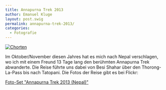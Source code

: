 ```yaml
---
title: Annapurna Trek 2013
author: Emanuel Kluge
layout: post.swig
permalink: annapurna-trek-2013/
categories:
  - Fotografie
---
```


<a href="/wp-content/uploads/2013/12/chorten.jpg" rel="lightbox">
  <noscript data-src="/wp-content/uploads/2013/12/chorten-480x318.jpg" data-alt="Chorten">
<img src="/wp-content/uploads/2013/12/chorten-480x318.jpg" alt="Chorten">
</noscript>
</a>

Im Oktober/November diesen Jahres hat es mich nach Nepal verschlagen, wo ich mit einem Freund 13 Tage lang den berühmten Annapurna Trek abwanderte. Die Reise führte uns dabei von Besi Shahar über den Thorong-La-Pass bis nach Tatopani. Die Fotos der Reise gibt es bei Flickr:

[Foto-Set "Annapurna Trek 2013 (Nepal)"][flickr]

[flickr]: http://www.flickr.com/photos/herschel_r/sets/72157639122555503/
